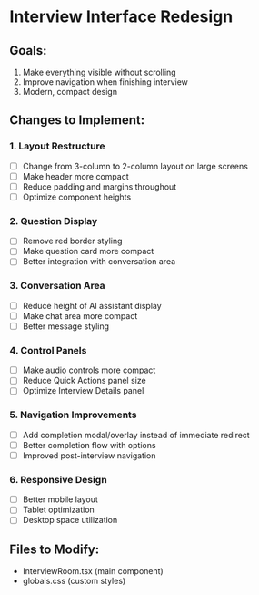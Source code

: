 # Interview Interface Redesign

## Goals:
1. Make everything visible without scrolling
2. Improve navigation when finishing interview
3. Modern, compact design

## Changes to Implement:

### 1. Layout Restructure
- [ ] Change from 3-column to 2-column layout on large screens
- [ ] Make header more compact
- [ ] Reduce padding and margins throughout
- [ ] Optimize component heights

### 2. Question Display
- [ ] Remove red border styling
- [ ] Make question card more compact
- [ ] Better integration with conversation area

### 3. Conversation Area
- [ ] Reduce height of AI assistant display
- [ ] Make chat area more compact
- [ ] Better message styling

### 4. Control Panels
- [ ] Make audio controls more compact
- [ ] Reduce Quick Actions panel size
- [ ] Optimize Interview Details panel

### 5. Navigation Improvements
- [ ] Add completion modal/overlay instead of immediate redirect
- [ ] Better completion flow with options
- [ ] Improved post-interview navigation

### 6. Responsive Design
- [ ] Better mobile layout
- [ ] Tablet optimization
- [ ] Desktop space utilization

## Files to Modify:
- InterviewRoom.tsx (main component)
- globals.css (custom styles)
